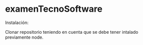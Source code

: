 # examenTecnoSoftware

Instalación:

Clonar repositorio teniendo en cuenta que se debe tener intalado previamente node.
